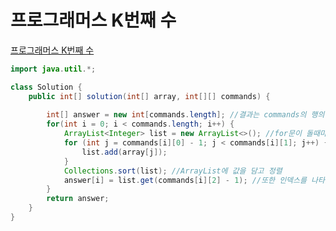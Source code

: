 # 프로그래머스 K번째 수
[프로그래머스 K번째 수](https://school.programmers.co.kr/learn/courses/30/lessons/42748?language=java)
```java
import java.util.*;

class Solution {
    public int[] solution(int[] array, int[][] commands) {
        
        int[] answer = new int[commands.length]; //결과는 commands의 행의 크기
        for(int i = 0; i < commands.length; i++) {
            ArrayList<Integer> list = new ArrayList<>(); //for문이 돌때마다 새로운 ArrayList를 생성해야함 
            for (int j = commands[i][0] - 1; j < commands[i][1]; j++) { //commands에 있는 원소들은 인덱스를 나타내기 때문에 -1를 해야 함 
                list.add(array[j]);
            }
            Collections.sort(list); //ArrayList에 값을 담고 정렬
            answer[i] = list.get(commands[i][2] - 1); //또한 인덱스를 나타내기 때문에 1을 뺀다
        }
        return answer;
    }
}
```